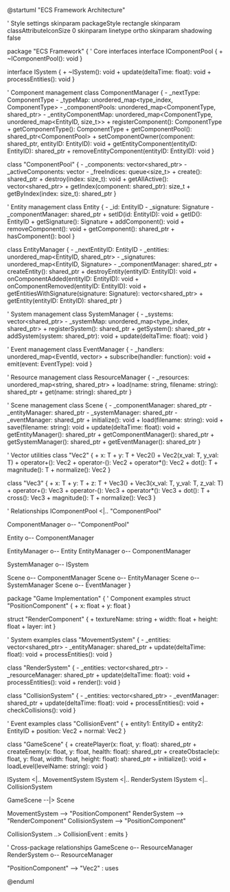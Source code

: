 @startuml "ECS Framework Architecture"

' Style settings
skinparam packageStyle rectangle
skinparam classAttributeIconSize 0
skinparam linetype ortho
skinparam shadowing false

package "ECS Framework" {
  ' Core interfaces
  interface IComponentPool {
    + ~IComponentPool(): void
  }

  interface ISystem {
    + ~ISystem(): void
    + update(deltaTime: float): void
    + processEntities(): void
  }

  ' Component management
  class ComponentManager {
    - _nextType: ComponentType
    - _typeMap: unordered_map<type_index, ComponentType>
    - _componentPools: unordered_map<ComponentType, shared_ptr<IComponentPool>>
    - _entityComponentMap: unordered_map<ComponentType, unordered_map<EntityID, size_t>>
    + registerComponent<T>(): ComponentType
    + getComponentType<T>(): ComponentType
    + getComponentPool<T>(): shared_ptr<ComponentPool<T>>
    + setComponentOwner<T>(component: shared_ptr<T>, entityID: EntityID): void
    + getEntityComponent<T>(entityID: EntityID): shared_ptr<T>
    + removeEntityComponent<T>(entityID: EntityID): void
  }

  class "ComponentPool<T>" {
    - _components: vector<shared_ptr<T>>
    - _activeComponents: vector<bool>
    - _freeIndices: queue<size_t>
    + create(): shared_ptr<T>
    + destroy(index: size_t): void
    + getAllActive(): vector<shared_ptr<T>>
    + getIndex(component: shared_ptr<T>): size_t
    + getByIndex(index: size_t): shared_ptr<T>
  }

  ' Entity management
  class Entity {
    - _id: EntityID
    - _signature: Signature
    - _componentManager: shared_ptr<ComponentManager>
    + setID(id: EntityID): void
    + getID(): EntityID
    + getSignature(): Signature
    + addComponent<T>(): void
    + removeComponent<T>(): void
    + getComponent<T>(): shared_ptr<T>
    + hasComponent<T>(): bool
  }

  class EntityManager {
    - _nextEntityID: EntityID
    - _entities: unordered_map<EntityID, shared_ptr<Entity>>
    - _signatures: unordered_map<EntityID, Signature>
    - _componentManager: shared_ptr<ComponentManager>
    + createEntity(): shared_ptr<Entity>
    + destroyEntity(entityID: EntityID): void
    + onComponentAdded<T>(entityID: EntityID): void
    + onComponentRemoved<T>(entityID: EntityID): void
    + getEntitiesWithSignature(signature: Signature): vector<shared_ptr<Entity>>
    + getEntity(entityID: EntityID): shared_ptr<Entity>
  }

  ' System management
  class SystemManager {
    - _systems: vector<shared_ptr<ISystem>>
    - _systemMap: unordered_map<type_index, shared_ptr<ISystem>>
    + registerSystem<T>(): shared_ptr<T>
    + getSystem<T>(): shared_ptr<T>
    + addSystem(system: shared_ptr<ISystem>): void
    + update(deltaTime: float): void
  }

  ' Event management
  class EventManager {
    - _handlers: unordered_map<EventId, vector<HandlerFunction>>
    + subscribe<EventType>(handler: function): void
    + emit<EventType>(event: EventType): void
  }

  ' Resource management
  class ResourceManager {
    - _resources: unordered_map<string, shared_ptr<void>>
    + load<T>(name: string, filename: string): shared_ptr<T>
    + get<T>(name: string): shared_ptr<T>
  }

  ' Scene management
  class Scene {
    - _componentManager: shared_ptr<ComponentManager>
    - _entityManager: shared_ptr<EntityManager>
    - _systemManager: shared_ptr<SystemManager>
    - _eventManager: shared_ptr<EventManager>
    + initialize(): void
    + load(filename: string): void
    + save(filename: string): void
    + update(deltaTime: float): void
    + getEntityManager(): shared_ptr<EntityManager>
    + getComponentManager(): shared_ptr<ComponentManager>
    + getSystemManager(): shared_ptr<SystemManager>
    + getEventManager(): shared_ptr<EventManager>
  }

  ' Vector utilities
  class "Vec2<T>" {
    + x: T
    + y: T
    + Vec2()
    + Vec2(x_val: T, y_val: T)
    + operator+(): Vec2<T>
    + operator-(): Vec2<T>
    + operator*(): Vec2<T>
    + dot(): T
    + magnitude(): T
    + normalize(): Vec2<T>
  }

  class "Vec3<T>" {
    + x: T
    + y: T
    + z: T
    + Vec3()
    + Vec3(x_val: T, y_val: T, z_val: T)
    + operator+(): Vec3<T>
    + operator-(): Vec3<T>
    + operator*(): Vec3<T>
    + dot(): T
    + cross(): Vec3<T>
    + magnitude(): T
    + normalize(): Vec3<T>
  }

  ' Relationships
  IComponentPool <|.. "ComponentPool<T>"

  ComponentManager o-- "ComponentPool<T>"

  Entity o-- ComponentManager

  EntityManager o-- Entity
  EntityManager o-- ComponentManager

  SystemManager o-- ISystem

  Scene o-- ComponentManager
  Scene o-- EntityManager
  Scene o-- SystemManager
  Scene o-- EventManager
}

package "Game Implementation" {
  ' Component examples
  struct "PositionComponent" {
    + x: float
    + y: float
  }

  struct "RenderComponent" {
    + textureName: string
    + width: float
    + height: float
    + layer: int
  }

  ' System examples
  class "MovementSystem" {
    - _entities: vector<shared_ptr<Entity>>
    - _entityManager: shared_ptr<EntityManager>
    + update(deltaTime: float): void
    + processEntities(): void
  }

  class "RenderSystem" {
    - _entities: vector<shared_ptr<Entity>>
    - _resourceManager: shared_ptr<ResourceManager>
    + update(deltaTime: float): void
    + processEntities(): void
    + render(): void
  }

  class "CollisionSystem" {
    - _entities: vector<shared_ptr<Entity>>
    - _eventManager: shared_ptr<EventManager>
    + update(deltaTime: float): void
    + processEntities(): void
    + checkCollisions(): void
  }

  ' Event examples
  class "CollisionEvent" {
    + entity1: EntityID
    + entity2: EntityID
    + position: Vec2<float>
    + normal: Vec2<float>
  }

  class "GameScene" {
    + createPlayer(x: float, y: float): shared_ptr<Entity>
    + createEnemy(x: float, y: float, health: float): shared_ptr<Entity>
    + createObstacle(x: float, y: float, width: float, height: float): shared_ptr<Entity>
    + initialize(): void
    + loadLevel(levelName: string): void
  }

  ISystem <|.. MovementSystem
  ISystem <|.. RenderSystem
  ISystem <|.. CollisionSystem

  GameScene --|> Scene

  MovementSystem --> "PositionComponent"
  RenderSystem --> "RenderComponent"
  CollisionSystem --> "PositionComponent"

  CollisionSystem ..> CollisionEvent : emits
}

' Cross-package relationships
GameScene o-- ResourceManager
RenderSystem o-- ResourceManager

"PositionComponent" --> "Vec2<T>" : uses

@enduml
